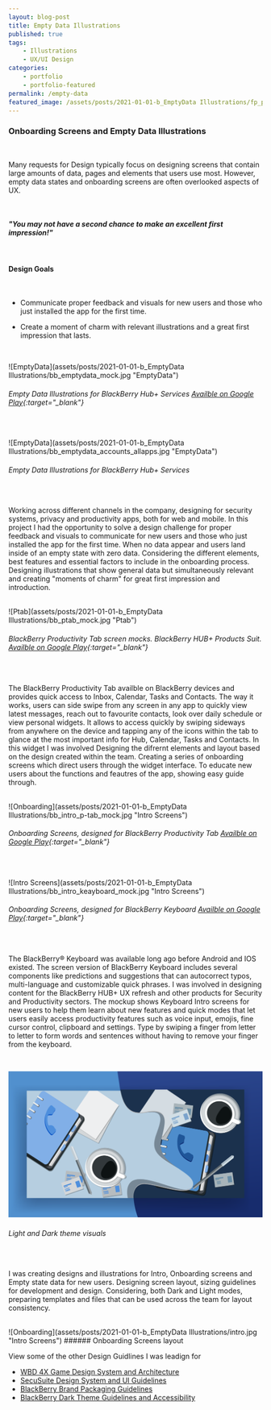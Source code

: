 ```yaml
---
layout: blog-post
title: Empty Data Illustrations
published: true
tags: 
    - Illustrations
    - UX/UI Design
categories:
    - portfolio
    - portfolio-featured
permalink: /empty-data
featured_image: /assets/posts/2021-01-01-b_EmptyData Illustrations/fp_ph_bberry_emptydata.png
---
```

### Onboarding Screens and Empty Data Illustrations
<br>



Many requests for Design typically focus on designing screens that contain large amounts of data, pages and elements that users use most. However, empty data states and onboarding screens are often overlooked aspects of UX. 

<br>


#### *"You may not have a second chance to make an excellent first impression!"*

<br>



#### Design Goals

<br>

-  Communicate proper feedback and visuals for new users and those who just installed the app for the first time.

-  Create a moment of charm with relevant illustrations and a great first impression that lasts. 


<br>

![EmptyData](assets/posts/2021-01-01-b_EmptyData Illustrations/bb_emptydata_mock.jpg "EmptyData")
###### Empty Data Illustrations for BlackBerry Hub+ Services [Availble on Google Play](https://play.google.com/store/apps/details?id=com.blackberry.infrastructure){:target="_blank"}  
<br>



![EmptyData](assets/posts/2021-01-01-b_EmptyData Illustrations/bb_emptydata_accounts_allapps.jpg "EmptyData")
###### Empty Data Illustrations for BlackBerry Hub+ Services 


<br>    

Working across different channels in the company, designing for security systems, privacy and productivity apps, both for web and mobile. In this project I had the opportunity to solve a design challenge for proper feedback and visuals to communicate for new users and those who just installed the app for the first time. When no data appear and users land inside of an empty state with zero data. Considering the different elements, best features and essential factors to include in the onboarding process. 
Designing illustrations that show general data but simultaneously relevant and creating "moments of charm" for great first impression and introduction.
<br>
<br>



![Ptab](assets/posts/2021-01-01-b_EmptyData Illustrations/bb_ptab_mock.jpg "Ptab")
###### BlackBerry Productivity Tab screen mocks. BlackBerry HUB+ Products Suit. [Availble on Google Play](https://play.google.com/store/apps/details?id=com.blackberry.productivityedge&hl=en_CA&gl=US){:target="_blank"}  


<br>

The BlackBerry Productivity Tab availble on BlackBerry devices and provides quick access to Inbox, Calendar, Tasks and Contacts.
The way it works, users can side swipe from any screen in any app to quickly view latest messages, reach out to favourite contacts, look over daily schedule or view personal widgets. It allows to access quickly by swiping sideways from anywhere on the device and tapping any of the icons within the tab to glance at the most important info for Hub, Calendar, Tasks and Contacts. In this widget I was involved Designing the difrernt elements and layout based on the design created within the team. 
Creating a series of onboarding screens which direct users through the widget interface. To educate new users about the functions and feautres of the app, showing easy guide through. 
<br>
<br>

![Onboarding](assets/posts/2021-01-01-b_EmptyData Illustrations/bb_intro_p-tab_mock.jpg "Intro Screens")

###### Onboarding Screens, designed for BlackBerry Productivity Tab [Availble on Google Play](https://play.google.com/store/apps/details?id=com.blackberry.productivityedge&hl=en_CA&gl=US){:target="_blank"}  


<br>

![Intro Screens](assets/posts/2021-01-01-b_EmptyData Illustrations/bb_intro_keayboard_mock.jpg "Intro Screens")

###### Onboarding Screens, designed for BlackBerry Keyboard [Availble on Google Play](https://play.google.com/store/apps/details?id=com.blackberry.keyboard&hl=en_CA&gl=US){:target="_blank"} 
<br>

The BlackBerry® Keyboard was available long ago before Android and IOS existed. The screen version of BlackBerry Keyboard includes several components like predictions and suggestions that can autocorrect typos, multi-language and customizable quick phrases. I was involved in designing content for the BlackBerry HUB+ UX refresh and other products for Security and Productivity sectors. The mockup shows Keyboard Intro screens for new users to help them learn about new features and quick modes that let users easily access productivity features such as voice input, emojis, fine cursor control, clipboard and settings. Type by swiping a finger from letter to letter to form words and sentences without having to remove your finger from the keyboard.

<br>



![EmptyData](assets/posts/2020-01-01-bp_Colour_Accessabilty_DarkLight/light_dark.png "EmptyData")
###### Light and Dark theme visuals 



<br>

I was creating designs and illustrations for Intro, Onboarding screens and Empty state data for new users. Designing screen layout, sizing guidelines for development and design. 
Considering, both Dark and Light modes, preparing templates and files that can be used across the team for layout consistency. 


<br>
![Onboarding](assets/posts/2021-01-01-b_EmptyData Illustrations/intro.jpg "Intro Screens")
###### Onboarding Screens layout  
<br> 



View some of the other Design Guidlines I was leadign for

- [WBD 4X Game Design System and Architecture](/wbd-4xhud)
- [SecuSuite Design System and UI Guidelines](/design-guidelines)
- [BlackBerry Brand Packaging Guidelines](/bb-brand) 
- [BlackBerry Dark Theme Guidelines and Accessibility](/colour-accessibility) 






